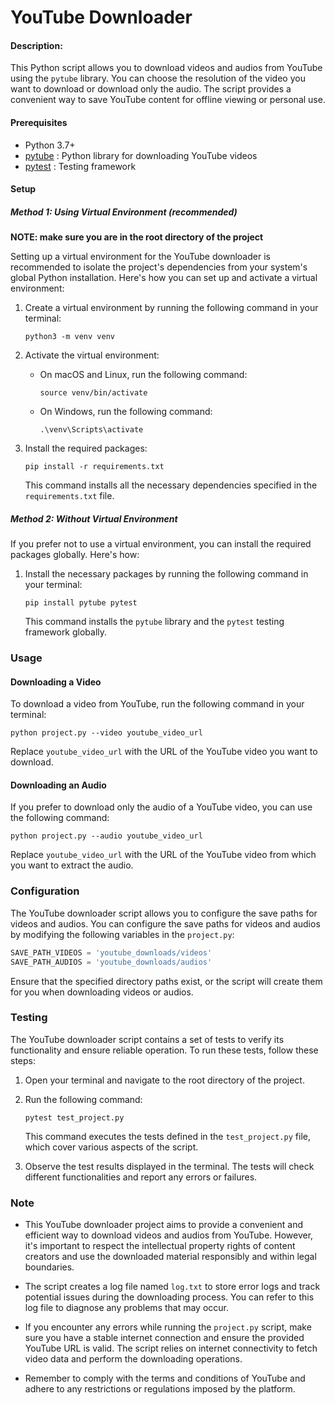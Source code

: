 # YouTube Downloader

#### Description:

This Python script allows you to download videos and audios from YouTube using the `pytube` library. You can choose the resolution of the video you want to download or download only the audio. The script provides a convenient way to save YouTube content for offline viewing or personal use.

#### Prerequisites

- Python 3.7+
- [pytube](https://pypi.org/project/pytube/) : Python library for downloading YouTube videos
- [pytest](https://docs.pytest.org/en/stable/) : Testing framework


#### Setup

##### Method 1: Using Virtual Environment (recommended)
**NOTE: make sure you are in the root directory of the project**

Setting up a virtual environment for the YouTube downloader is recommended to isolate the project's dependencies from your system's global Python installation. Here's how you can set up and activate a virtual environment:

1. Create a virtual environment by running the following command in your terminal:

   ```shell
   python3 -m venv venv
   ```

2. Activate the virtual environment:

   - On macOS and Linux, run the following command:

     ```shell
     source venv/bin/activate
     ```

   - On Windows, run the following command:

     ```shell
     .\venv\Scripts\activate
     ```


3. Install the required packages:

   ```shell
   pip install -r requirements.txt
   ```

   This command installs all the necessary dependencies specified in the `requirements.txt` file.

##### Method 2: Without Virtual Environment

If you prefer not to use a virtual environment, you can install the required packages globally. Here's how:

1. Install the necessary packages by running the following command in your terminal:

   ```shell
   pip install pytube pytest
   ```

   This command installs the `pytube` library and the `pytest` testing framework globally.

### Usage

#### Downloading a Video

To download a video from YouTube, run the following command in your terminal:

```shell
python project.py --video youtube_video_url
```

Replace `youtube_video_url` with the URL of the YouTube video you want to download.

#### Downloading an Audio

If you prefer to download only the audio of a YouTube video, you can use the following command:

```shell
python project.py --audio youtube_video_url
```

Replace `youtube_video_url` with the URL of the YouTube video from which you want to extract the audio.

### Configuration

The YouTube downloader script allows you to configure the save paths for videos and audios. You can configure the save paths for videos and audios by modifying the following variables in the `project.py`:

```python
SAVE_PATH_VIDEOS = 'youtube_downloads/videos'
SAVE_PATH_AUDIOS = 'youtube_downloads/audios'
```

Ensure that the specified directory paths exist, or the script will create them for you when downloading videos or audios.

### Testing

The YouTube downloader script contains a set of tests to verify its functionality and ensure reliable operation. To run these tests, follow these steps:

1. Open your terminal and navigate to the root directory of the project.

2. Run the following command:

   ```shell
   pytest test_project.py
   ```

   This command executes the tests defined in the `test_project.py` file, which cover various aspects of the script.

3. Observe the test results displayed in the terminal. The tests will check different functionalities and report any errors or failures.

### Note

- This YouTube downloader project aims to provide a convenient and efficient way to download videos and audios from YouTube. However, it's important to respect the intellectual property rights of content creators and use the downloaded material responsibly and within legal boundaries.

- The script creates a log file named `log.txt` to store error logs and track potential issues during the downloading process. You can refer to this log file to diagnose any problems that may occur.

- If you encounter any errors while running the `project.py` script, make sure you have a stable internet connection and ensure the provided YouTube URL is valid. The script relies on internet connectivity to fetch video data and perform the downloading operations.

- Remember to comply with the terms and conditions of YouTube and adhere to any restrictions or regulations imposed by the platform.
